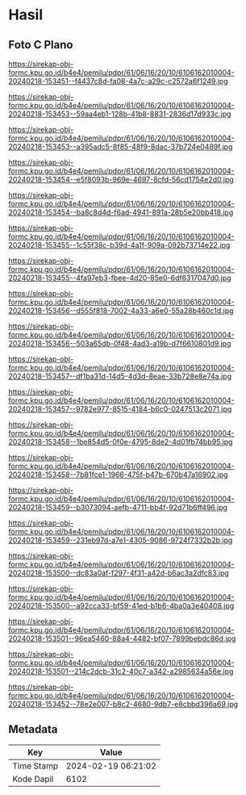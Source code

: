 # Hasil

## Foto C Plano

https://sirekap-obj-formc.kpu.go.id/b4e4/pemilu/pdpr/61/06/16/20/10/6106162010004-20240218-153451--f4437c8d-fa08-4a7c-a29c-c2572a6f1249.jpg

https://sirekap-obj-formc.kpu.go.id/b4e4/pemilu/pdpr/61/06/16/20/10/6106162010004-20240218-153453--59aa4eb1-128b-41b8-8831-2836d17d933c.jpg

https://sirekap-obj-formc.kpu.go.id/b4e4/pemilu/pdpr/61/06/16/20/10/6106162010004-20240218-153453--a395adc5-8f85-48f9-8dac-37b724e0489f.jpg

https://sirekap-obj-formc.kpu.go.id/b4e4/pemilu/pdpr/61/06/16/20/10/6106162010004-20240218-153454--e5f8093b-969e-4697-8cfd-56cd1754e2d0.jpg

https://sirekap-obj-formc.kpu.go.id/b4e4/pemilu/pdpr/61/06/16/20/10/6106162010004-20240218-153454--ba8c8d4d-f6ad-4941-891a-28b5e20bb418.jpg

https://sirekap-obj-formc.kpu.go.id/b4e4/pemilu/pdpr/61/06/16/20/10/6106162010004-20240218-153455--1c55f38c-b39d-4a1f-909a-092b73714e22.jpg

https://sirekap-obj-formc.kpu.go.id/b4e4/pemilu/pdpr/61/06/16/20/10/6106162010004-20240218-153455--4fa97eb3-fbee-4d20-85e0-6df6317047d0.jpg

https://sirekap-obj-formc.kpu.go.id/b4e4/pemilu/pdpr/61/06/16/20/10/6106162010004-20240218-153456--d555f818-7002-4a33-a6e0-55a28b460c1d.jpg

https://sirekap-obj-formc.kpu.go.id/b4e4/pemilu/pdpr/61/06/16/20/10/6106162010004-20240218-153456--503a65db-0f48-4ad3-a19b-d7f6610801d9.jpg

https://sirekap-obj-formc.kpu.go.id/b4e4/pemilu/pdpr/61/06/16/20/10/6106162010004-20240218-153457--df1ba31d-14d5-4d3d-8eae-33b728e8e74a.jpg

https://sirekap-obj-formc.kpu.go.id/b4e4/pemilu/pdpr/61/06/16/20/10/6106162010004-20240218-153457--9782e977-8515-4184-b6c0-0247513c2071.jpg

https://sirekap-obj-formc.kpu.go.id/b4e4/pemilu/pdpr/61/06/16/20/10/6106162010004-20240218-153458--1be854d5-0f0e-4795-8de2-4d01fb74bb95.jpg

https://sirekap-obj-formc.kpu.go.id/b4e4/pemilu/pdpr/61/06/16/20/10/6106162010004-20240218-153458--7b81fce1-1966-475f-b47b-670b47a16902.jpg

https://sirekap-obj-formc.kpu.go.id/b4e4/pemilu/pdpr/61/06/16/20/10/6106162010004-20240218-153459--b3073094-aefb-4711-bb4f-92d71b6ff496.jpg

https://sirekap-obj-formc.kpu.go.id/b4e4/pemilu/pdpr/61/06/16/20/10/6106162010004-20240218-153459--231eb97d-a7e1-4305-9086-9724f7332b2b.jpg

https://sirekap-obj-formc.kpu.go.id/b4e4/pemilu/pdpr/61/06/16/20/10/6106162010004-20240218-153500--dc83a0af-f297-4f31-a42d-b6ac3a2dfc83.jpg

https://sirekap-obj-formc.kpu.go.id/b4e4/pemilu/pdpr/61/06/16/20/10/6106162010004-20240218-153500--a92cca33-bf59-41ed-b1b6-4ba0a3e40408.jpg

https://sirekap-obj-formc.kpu.go.id/b4e4/pemilu/pdpr/61/06/16/20/10/6106162010004-20240218-153501--96ea5460-88a4-4482-bf07-7899bebdc86d.jpg

https://sirekap-obj-formc.kpu.go.id/b4e4/pemilu/pdpr/61/06/16/20/10/6106162010004-20240218-153501--214c2dcb-31c2-40c7-a342-a2985634a56e.jpg

https://sirekap-obj-formc.kpu.go.id/b4e4/pemilu/pdpr/61/06/16/20/10/6106162010004-20240218-153452--78e2e007-b8c2-4680-9db7-e8cbbd396a69.jpg


## Metadata

| Key        | Value               |
| ---------- | ------------------- |
| Time Stamp | 2024-02-19 06:21:02 |
| Kode Dapil | 6102                |



